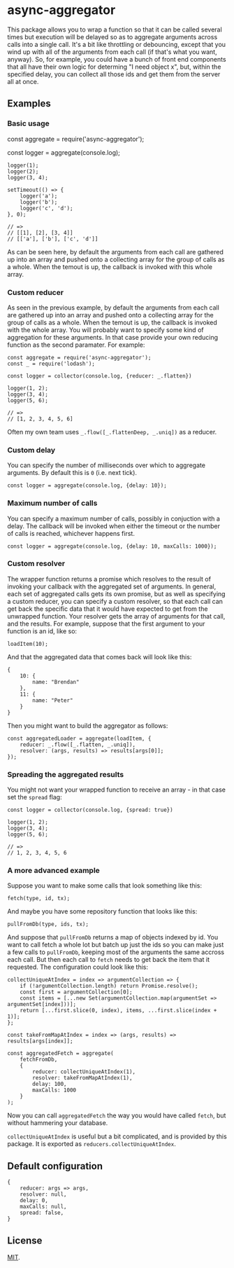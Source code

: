 # async-aggregator

This package allows you to wrap a function so that it can be called several times but execution will be delayed so as to aggregate arguments across calls into a single call. It's a bit like throttling or debouncing, except that you wind up with all of the arguments from each call (if that's what you want, anyway). So, for example, you could have a bunch of front end components that all have their own logic for determing "I need object x", but, within the specified delay, you can collect all those ids and get them from the server all at once.

## Examples

### Basic usage

const aggregate = require('async-aggregator');

const logger = aggregate(console.log);

    logger(1);
    logger(2);
    logger(3, 4);

    setTimeout(() => {
        logger('a');
        logger('b');
        logger('c', 'd');
    }, 0);

    // =>
    // [[1], [2], [3, 4]]
    // [['a'], ['b'], ['c', 'd']]

As can be seen here, by default the arguments from each call are gathered up into an array and pushed onto a collecting array for the group of calls as a whole. When the temout is up, the callback is invoked with this whole array.

### Custom reducer

As seen in the previous example, by default the arguments from each call are gathered up into an array and pushed onto a collecting array for the group of calls as a whole. When the temout is up, the callback is invoked with the whole array. You will probably want to specify some kind of aggregation for these arguments. In that case provide your own reducing function as the second paramater. For example:

    const aggregate = require('async-aggregator');
    const _ = require('lodash');

    const logger = collector(console.log, {reducer: _.flatten})

    logger(1, 2);
    logger(3, 4);
    logger(5, 6);

    // =>
    // [1, 2, 3, 4, 5, 6]

Often my own team uses `_.flow([_.flattenDeep, _.uniq])` as a reducer.

### Custom delay

You can specify the number of milliseconds over which to aggregate arguments. By default this is `0` (i.e. next tick).

    const logger = aggregate(console.log, {delay: 10});

### Maximum number of calls

You can specify a maximum number of calls, possibly in conjuction with a delay. The callback will be invoked when either the timeout or the number of calls is reached, whichever happens first.

    const logger = aggregate(console.log, {delay: 10, maxCalls: 1000});

### Custom resolver

The wrapper function returns a promise which resolves to the result of invoking your callback with the aggregated set of arguments. In general, each set of aggregated calls gets its own promise, but as well as specifying a custom reducer, you can specify a custom resolver, so that each call can get back the specific data that it would have expected to get from the unwrapped function. Your resolver gets the array of arguments for that call, and the results. For example, suppose that the first argument to your function is an id, like so:

    loadItem(10);

And that the aggregated data that comes back will look like this:

    {
        10: {
            name: "Brendan"
        },
        11: {
            name: "Peter"
        }
    }

Then you might want to build the aggregator as follows:

    const aggregatedLoader = aggregate(loadItem, {
        reducer: _.flow([_.flatten, _.uniq]),
        resolver: (args, results) => results[args[0]];
    });


### Spreading the aggregated results

You might not want your wrapped function to receive an array - in that case set the `spread` flag:

    const logger = collector(console.log, {spread: true})

    logger(1, 2);
    logger(3, 4);
    logger(5, 6);

    // =>
    // 1, 2, 3, 4, 5, 6

### A more advanced example

Suppose you want to make some calls that look something like this:

    fetch(type, id, tx);

And maybe you have some repository function that looks like this:

    pullFromDb(type, ids, tx);

And suppose that `pullFromDb` returns a map of objects indexed by id. You want to call fetch a whole lot but batch up just the ids so you can make just a few calls to `pullFromDb`, keeping most of the arguments the same accross each call. But then each call to `fetch` needs to get back the item that it requested. The configuration could look like this:

    collectUniqueAtIndex = index => argumentCollection => {
        if (!argumentCollection.length) return Promise.resolve();
        const first = argumentCollection[0];
        const items = [...new Set(argumentCollection.map(argumentSet => argumentSet[index]))];
        return [...first.slice(0, index), items, ...first.slice(index + 1)];
    };

    const takeFromMapAtIndex = index => (args, results) => results[args[index]];

    const aggregatedFetch = aggregate(
        fetchFromDb,
        {
            reducer: collectUniqueAtIndex(1),
            resolver: takeFromMapAtIndex(1),
            delay: 100,
            maxCalls: 1000
        }
    );

Now you can call `aggregatedFetch` the way you would have called `fetch`, but without hammering your database.

`collectUniqueAtIndex` is useful but a bit complicated, and is provided by this package. It is exported as `reducers.collectUniqueAtIndex`.

## Default configuration

    {
        reducer: args => args,
        resolver: null,
        delay: 0,
        maxCalls: null,
        spread: false,
    }

## License

[MIT](./LICENSE.txt).